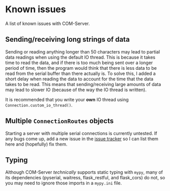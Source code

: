 # Known issues

A list of known issues with COM-Server.

## Sending/receiving long strings of data

Sending or reading anything longer than 50 characters may lead to partial data readings when using the default IO thread. This is because it takes time to read the data, and if there is too much being sent over a longer period of time, then the program would think that there is less data to be read from the serial buffer than there actually is. To solve this, I added a short delay when reading the data to account for the time that the data takes to be read. This means that sending/receiving large amounts of data may lead to slower IO (because of the way the IO thread is written).

It is recommended that you write your **own** IO thread using `Connection.custom_io_thread()`.

## Multiple `ConnectionRoutes` objects

Starting a server with multiple serial connections is currently untested. If any bugs come up, add a new issue in the [issue tracker](https://github.com/jonyboi396825/COM-Server/issues) so I can list them here and (hopefully) fix them.

## Typing

Although COM-Server _technically_ supports static typing with `mypy`, many of its dependencies (pyserial, waitress, flask_restful, and flask_cors) do not, so you may need to ignore those imports in a `mypy.ini` file.
